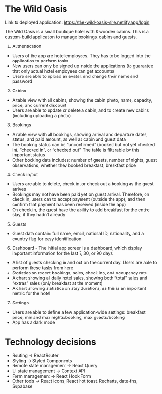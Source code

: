 # The Wild Oasis

Link to deployed application: https://the-wild-oasis-site.netlify.app/login

The Wild Oasis is a small boutique hotel with 8 wooden cabins.
This is a custom-build application to manage bookings, cabins and guests.

1. Authentication

- Users of the app are hotel employees. They has to be logged into the application to perform tasks
- New users can only be signed up inside the applications (to guarantee that only actual hotel employees can get accounts)
- Users are able to upload an avatar, and change their name and password

2. Cabins

- A table view with all cabins, showing the cabin photo, name, capacity, price, and current discount
- Users are able to update or delete a cabin, and to create new cabins (including uploading a photo)

3. Bookings

- A rable view with all bookings, showing arrival and departure dates, status, and paid amount, as well as cabin and guest data
- The booking status can be “unconfirmed” (booked but not yet checked in), “checked in”, or “checked out”. The table is filterable
  by this important status
- Other booking data includes: number of guests, number of nights, guest observations, whether they booked breakfast, breakfast price

4. Check in/out

- Users are able to delete, check in, or check out a booking as the guest arrives
- Bookings may not have been paid yet on guest arrival. Therefore, on check in, users can to accept payment (outside the app), and
  then confirm that payment has been received (inside the app)
- On check in, the guest have the ability to add breakfast for the entire stay, if they hadn’t already

5. Guests

- Guest data contain: full name, email, national ID, nationality, and a country flag for easy identification

6. Dashboard - The initial app screen is a dashboard, which display important information for the last 7, 30, or 90 days:

- A list of guests checking in and out on the current day. Users are able to perform these tasks from here
- Statistics on recent bookings, sales, check ins, and occupancy rate
- A chart showing all daily hotel sales, showing both “total” sales and “extras” sales (only breakfast at the moment)
- A chart showing statistics on stay durations, as this is an important metric for the hotel

7. Settings

- Users are able to define a few application-wide settings: breakfast price, min and max nights/booking, max guests/booking
- App has a dark mode

# Technology decisions

- Routing -> ReactRouter
- Styling -> Styled Components
- Remote state management -> React Query
- UI state management -> Context API
- Form management -> React Hook Form
- Other tools -> React icons, React hot toast, Recharts, date-fns, Supabase
